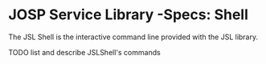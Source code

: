 # JOSP Service Library -Specs: Shell

The JSL Shell is the interactive command line provided with the JSL library.

TODO list and describe JSLShell's commands
